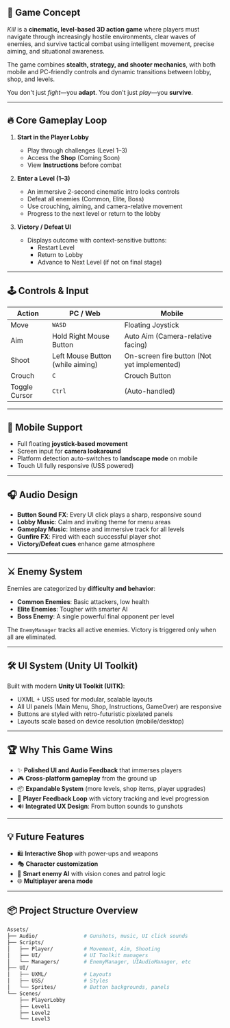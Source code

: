 ## 🧠 Game Concept  
*Kill* is a **cinematic, level-based 3D action game** where players must navigate through increasingly hostile environments, clear waves of enemies, and survive tactical combat using intelligent movement, precise aiming, and situational awareness.  

The game combines **stealth, strategy, and shooter mechanics**, with both mobile and PC-friendly controls and dynamic transitions between lobby, shop, and levels.  

You don't just *fight*—you **adapt**. You don't just *play*—you **survive**.

---

## 🔥 Core Gameplay Loop

1. **Start in the Player Lobby**  
   - Play through challenges (Level 1–3)
   - Access the **Shop** (Coming Soon)
   - View **Instructions** before combat

2. **Enter a Level (1–3)**  
   - An immersive 2-second cinematic intro locks controls
   - Defeat all enemies (Common, Elite, Boss)
   - Use crouching, aiming, and camera-relative movement
   - Progress to the next level or return to the lobby

3. **Victory / Defeat UI**
   - Displays outcome with context-sensitive buttons:
     - Restart Level
     - Return to Lobby
     - Advance to Next Level (if not on final stage)

---

## 🕹️ Controls & Input

| Action          | PC / Web                          | Mobile                               |
|-----------------|-----------------------------------|---------------------------------------|
| Move            | `WASD`                            | Floating Joystick                     |
| Aim             | Hold Right Mouse Button           | Auto Aim (Camera-relative facing)     |
| Shoot           | Left Mouse Button (while aiming)  | On-screen fire button (Not yet implemented)      |
| Crouch          | `C`                               | Crouch Button                         |
| Toggle Cursor   | `Ctrl`                            | (Auto-handled)                        |

---

## 📱 Mobile Support

- Full floating **joystick-based movement**
- Screen input for **camera lookaround**
- Platform detection auto-switches to **landscape mode** on mobile
- Touch UI fully responsive (USS powered)

---

## 🎧 Audio Design

- **Button Sound FX**: Every UI click plays a sharp, responsive sound  
- **Lobby Music**: Calm and inviting theme for menu areas  
- **Gameplay Music**: Intense and immersive track for all levels  
- **Gunfire FX**: Fired with each successful player shot  
- **Victory/Defeat cues** enhance game atmosphere  

---

## ⚔️ Enemy System

Enemies are categorized by **difficulty and behavior**:

- **Common Enemies**: Basic attackers, low health  
- **Elite Enemies**: Tougher with smarter AI  
- **Boss Enemy**: A single powerful final opponent per level  

The `EnemyManager` tracks all active enemies. Victory is triggered only when all are eliminated.

---

## 🛠️ UI System (Unity UI Toolkit)

Built with modern **Unity UI Toolkit (UITK)**:
- UXML + USS used for modular, scalable layouts
- All UI panels (Main Menu, Shop, Instructions, GameOver) are responsive
- Buttons are styled with retro-futuristic pixelated panels
- Layouts scale based on device resolution (mobile/desktop)

---

## 🏆 Why This Game Wins

- ✨ **Polished UI and Audio Feedback** that immerses players  
- 🎮 **Cross-platform gameplay** from the ground up  
- 📦 **Expandable System** (more levels, shop items, player upgrades)  
- 🧠 **Player Feedback Loop** with victory tracking and level progression  
- 🔊 **Integrated UX Design**: From button sounds to gunshots  

---

## 💡 Future Features

- 🛍️ **Interactive Shop** with power-ups and weapons  
- 🎭 **Character customization**  
- 🧠 **Smart enemy AI** with vision cones and patrol logic  
- 🌐 **Multiplayer arena mode**  

---

## 📦 Project Structure Overview

```bash
Assets/
├── Audio/               # Gunshots, music, UI click sounds
├── Scripts/
│   ├── Player/          # Movement, Aim, Shooting
│   ├── UI/              # UI Toolkit managers
│   └── Managers/        # EnemyManager, UIAudioManager, etc
├── UI/
│   ├── UXML/            # Layouts
│   ├── USS/             # Styles
│   └── Sprites/         # Button backgrounds, panels
└── Scenes/
    ├── PlayerLobby
    ├── Level1
    ├── Level2
    └── Level3
